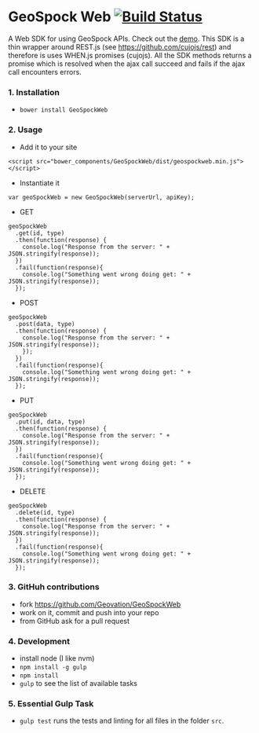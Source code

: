 GeoSpock Web [![Build Status](https://semaphoreci.com/api/v1/projects/cd83ab84-c088-4739-8f11-988eedbbef58/467989/badge.svg)](https://semaphoreci.com/sebastianovide/geospockweb)
============

A Web SDK for using GeoSpock APIs. Check out the [demo](https://raw.githubusercontent.com/Geovation/GeoSpockWeb/master/example/example1.html).
This SDK is a thin wrapper around REST.js (see https://github.com/cujojs/rest) and therefore is uses WHEN.js promises (cujojs). All the SDK methods returns a promise which is resolved when the ajax call succeed and fails if the ajax call encounters errors.

### 1. Installation
* ```bower install GeoSpockWeb```

### 2. Usage
* Add it to your site
```
<script src="bower_components/GeoSpockWeb/dist/geospockweb.min.js"></script>
```
* Instantiate it
```
var geoSpockWeb = new GeoSpockWeb(serverUrl, apiKey);
```
* GET
```
geoSpockWeb
  .get(id, type)
  .then(function(response) {
    console.log("Response from the server: " + JSON.stringify(response));
  })
  .fail(function(response){
    console.log("Something went wrong doing get: " + JSON.stringify(response));
  });
```
* POST
```
geoSpockWeb
  .post(data, type)
  .then(function(response) {
    console.log("Response from the server: " + JSON.stringify(response));
    });
  })
  .fail(function(response){
    console.log("Something went wrong doing get: " + JSON.stringify(response));
  });
```
* PUT
```
geoSpockWeb
  .put(id, data, type)
  .then(function(response) {
    console.log("Response from the server: " + JSON.stringify(response));
  })
  .fail(function(response){
    console.log("Something went wrong doing get: " + JSON.stringify(response));
  });
```
* DELETE
```
geoSpockWeb
  .delete(id, type)
  .then(function(response) {
    console.log("Response from the server: " + JSON.stringify(response));
  })
  .fail(function(response){
    console.log("Something went wrong doing get: " + JSON.stringify(response));
  });
```


### 3. GitHuh contributions
* fork https://github.com/Geovation/GeoSpockWeb
* work on it, commit and push into your repo
* from GitHub ask for a pull request

### 4. Development
* install node (I like nvm)
* ```npm install -g gulp```
* ```npm install```
* ```gulp``` to see the list of available tasks

### 5. Essential Gulp Task
* ```gulp test``` runs the tests and linting for all files in the folder ```src```.
